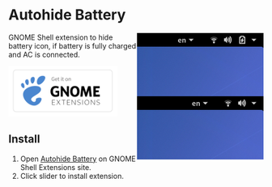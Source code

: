 # Autohide Battery

<img src="./example.png" alt="Autohide Battery" width="250" align="right" />

GNOME Shell extension to hide battery icon, if battery is fully charged
and AC is connected.

[<img src="https://raw.githubusercontent.com/andyholmes/gnome-shell-extensions-badge/master/get-it-on-ego.svg?sanitize=true" height="100">](https://extensions.gnome.org/extension/595/autohide-battery/)

## Install

1. Open [Autohide Battery] on GNOME Shell Extensions site.
2. Click slider to install extension.

[Autohide Battery]: https://extensions.gnome.org/extension/595/autohide-battery/
